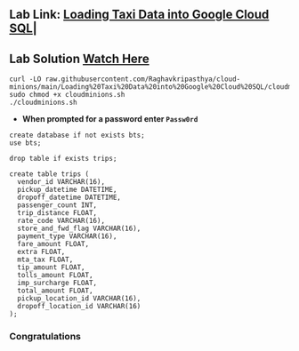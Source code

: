 
## Lab Link: [Loading Taxi Data into Google Cloud SQL](https://www.cloudskillsboost.google/focuses/35625?parent=game)|

##  Lab Solution [Watch Here]()



```
curl -LO raw.githubusercontent.com/Raghavkripasthya/cloud-minions/main/Loading%20Taxi%20Data%20into%20Google%20Cloud%20SQL/cloudminions.sh
sudo chmod +x cloudminions.sh
./cloudminions.sh
```

- **When prompted for a password enter `Passw0rd`**



```
create database if not exists bts;
use bts;

drop table if exists trips;

create table trips (
  vendor_id VARCHAR(16),    
  pickup_datetime DATETIME,
  dropoff_datetime DATETIME,
  passenger_count INT,
  trip_distance FLOAT,
  rate_code VARCHAR(16),
  store_and_fwd_flag VARCHAR(16),
  payment_type VARCHAR(16),
  fare_amount FLOAT,
  extra FLOAT,
  mta_tax FLOAT,
  tip_amount FLOAT,
  tolls_amount FLOAT,
  imp_surcharge FLOAT,
  total_amount FLOAT,
  pickup_location_id VARCHAR(16),
  dropoff_location_id VARCHAR(16)
);
```

### Congratulations
